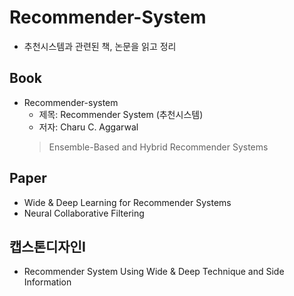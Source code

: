 # Recommender-System
- 추천시스템과 관련된 책, 논문을 읽고 정리

## Book
- Recommender-system
  - 제목: Recommender System (추천시스템)
  - 저자: Charu C. Aggarwal
  > Ensemble-Based and Hybrid Recommender Systems


## Paper
- Wide & Deep Learning for Recommender Systems
- Neural Collaborative Filtering

## 캡스톤디자인I
- Recommender System Using Wide & Deep Technique and Side Information
